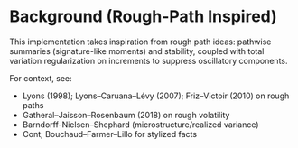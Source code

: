 # Background (Rough-Path Inspired)

This implementation takes inspiration from rough path ideas: pathwise summaries (signature-like moments) and stability, coupled with total variation regularization on increments to suppress oscillatory components.

For context, see:
- Lyons (1998); Lyons–Caruana–Lévy (2007); Friz–Victoir (2010) on rough paths
- Gatheral–Jaisson–Rosenbaum (2018) on rough volatility
- Barndorff-Nielsen–Shephard (microstructure/realized variance)
- Cont; Bouchaud–Farmer–Lillo for stylized facts
